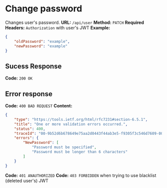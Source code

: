 # Change password
Changes user's password.
**URL:** `/api/user`
**Method:** `PATCH`
**Required Headers:** `Authorization` with user's JWT
**Example:**
```json
{
    "oldPassword": "example",
    "newPassword": "example"
}
```

## Sucess Response
**Code:** `200 OK`

## Error response
**Code:** `400 BAD REQUEST`
**Content:**
```json
{
    "type": "https://tools.ietf.org/html/rfc7231#section-6.5.1",
    "title": "One or more validation errors occurred.",
    "status": 400,
    "traceId": "00-9b52d6b678649e75aa2d0443f44ab3e5-f9305f3c546d7609-00",
    "errors": {
        "NewPassword": [
            "Password must be specified",
            "Password must be longer than 6 characters"
        ]
    }
}
```
**Code:** `401 ANAUTHORIZED` 
**Code:** `403 FORBIDDEN` when trying to use blacklist (deleted user's) JWT